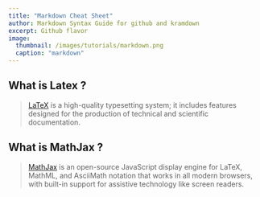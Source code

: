 ```yaml
---
title: "Markdown Cheat Sheet"
author: Markdown Syntax Guide for github and kramdown
excerpt: Github flavor
image: 
  thumbnail: /images/tutorials/markdown.png
  caption: "markdown"
---
```


## What is Latex ?

> [LaTeX](https://www.latex-project.org/) is a high-quality typesetting system; it includes features designed for the production of technical and scientific documentation.

## What is MathJax ?

> [MathJax](https://www.mathjax.org/) is an open-source JavaScript display engine for LaTeX, MathML, and AsciiMath notation that works in all modern browsers, with built-in support for assistive technology like screen readers.
